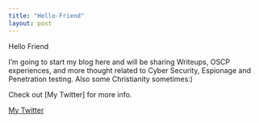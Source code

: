 ```yaml
---
title: "Hello-Friend"
layout: post
---
```


Hello Friend

I’m going to start my blog here and will be sharing Writeups, OSCP experiences, and more thought related to Cyber Security, Espionage and Penetration testing. Also some Christianity sometimes:)

Check out [My Twitter] for more info.

[My Twitter](https://twitter.com/JimKwikX)
